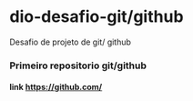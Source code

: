 # dio-desafio-git/github
Desafio de projeto de git/ github
### Primeiro repositorio git/github
#### link https://github.com/
